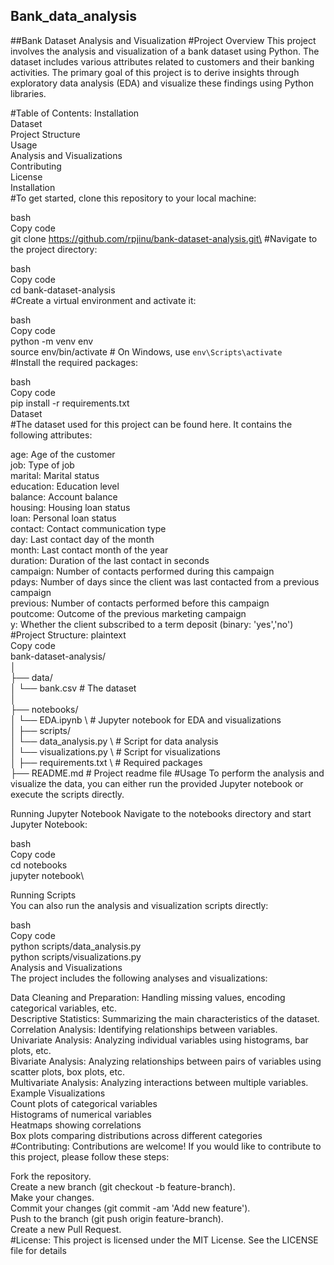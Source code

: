 ## Bank_data_analysis
##Bank Dataset Analysis and Visualization
#Project Overview
This project involves the analysis and visualization of a bank dataset using Python. The dataset includes various attributes related to customers and their banking activities. The primary goal of this project is to derive insights through exploratory data analysis (EDA) and visualize these findings using Python libraries.

#Table of Contents:
Installation\
Dataset\
Project Structure\
Usage\
Analysis and Visualizations\
Contributing\
License\
Installation\
#To get started, clone this repository to your local machine:

bash\
Copy code\
git clone https://github.com/rpjinu/bank-dataset-analysis.git\
#Navigate to the project directory:

bash\
Copy code\
cd bank-dataset-analysis\
#Create a virtual environment and activate it:

bash\
Copy code\
python -m venv env\
source env/bin/activate  # On Windows, use `env\Scripts\activate`\
#Install the required packages:

bash\
Copy code\
pip install -r requirements.txt\
Dataset\
#The dataset used for this project can be found here. It contains the following attributes:

age: Age of the customer\
job: Type of job\
marital: Marital status\
education: Education level\
balance: Account balance\
housing: Housing loan status\
loan: Personal loan status\
contact: Contact communication type\
day: Last contact day of the month\
month: Last contact month of the year\
duration: Duration of the last contact in seconds\
campaign: Number of contacts performed during this campaign\
pdays: Number of days since the client was last contacted from a previous campaign\
previous: Number of contacts performed before this campaign\
poutcome: Outcome of the previous marketing campaign\
y: Whether the client subscribed to a term deposit (binary: 'yes','no')\
#Project Structure:
plaintext\
Copy code\
bank-dataset-analysis/\
│\
├── data/\
│   └── bank.csv                # The dataset\
│\
├── notebooks/\
│   └── EDA.ipynb   \               # Jupyter notebook for EDA and visualizations\
│
├── scripts/\
│   └── data_analysis.py  \         # Script for data analysis\
│   └── visualizations.py   \       # Script for visualizations\
│
├── requirements.txt   \            # Required packages\
├── README.md                   # Project readme file
#Usage
To perform the analysis and visualize the data, you can either run the provided Jupyter notebook or execute the scripts directly.

Running Jupyter Notebook
Navigate to the notebooks directory and start Jupyter Notebook:

bash\
Copy code\
cd notebooks\
jupyter notebook\

Running Scripts\
You can also run the analysis and visualization scripts directly:

bash\
Copy code\
python scripts/data_analysis.py\
python scripts/visualizations.py\
Analysis and Visualizations\
The project includes the following analyses and visualizations:

Data Cleaning and Preparation: Handling missing values, encoding categorical variables, etc.\
Descriptive Statistics: Summarizing the main characteristics of the dataset.\
Correlation Analysis: Identifying relationships between variables.\
Univariate Analysis: Analyzing individual variables using histograms, bar plots, etc.\
Bivariate Analysis: Analyzing relationships between pairs of variables using scatter plots, box plots, etc.\
Multivariate Analysis: Analyzing interactions between multiple variables.\
Example Visualizations\
Count plots of categorical variables\
Histograms of numerical variables\
Heatmaps showing correlations\
Box plots comparing distributions across different categories\
#Contributing:
Contributions are welcome! If you would like to contribute to this project, please follow these steps:

Fork the repository.\
Create a new branch (git checkout -b feature-branch).\
Make your changes.\
Commit your changes (git commit -am 'Add new feature').\
Push to the branch (git push origin feature-branch).\
Create a new Pull Request.\
#License:
This project is licensed under the MIT License. See the LICENSE file for details
